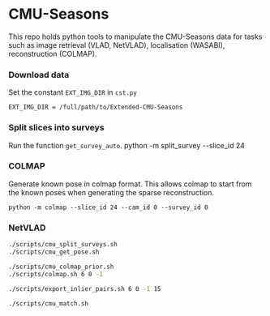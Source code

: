 # CMU-Seasons
This repo holds python tools to manipulate the CMU-Seasons data for tasks such
as image retrieval (VLAD, NetVLAD), localisation (WASABI), reconstruction (COLMAP).

### Download data

Set the constant `EXT_IMG_DIR` in `cst.py`

    EXT_IMG_DIR = /full/path/to/Extended-CMU-Seasons

### Split slices into surveys


Run the function `get_survey_auto`.
    python -m split_survey --slice_id 24


### COLMAP

Generate known pose in colmap format. This allows colmap to start from the
known poses when generating the sparse reconstruction.

    python -m colmap --slice_id 24 --cam_id 0 --survey_id 0


### NetVLAD

```bash
./scripts/cmu_split_surveys.sh
./scripts/cmu_get_pose.sh

./scripts/cmu_colmap_prior.sh
./scripts/colmap.sh 6 0 -1

./scripts/export_inlier_pairs.sh 6 0 -1 15

./scripts/cmu_match.sh

```
